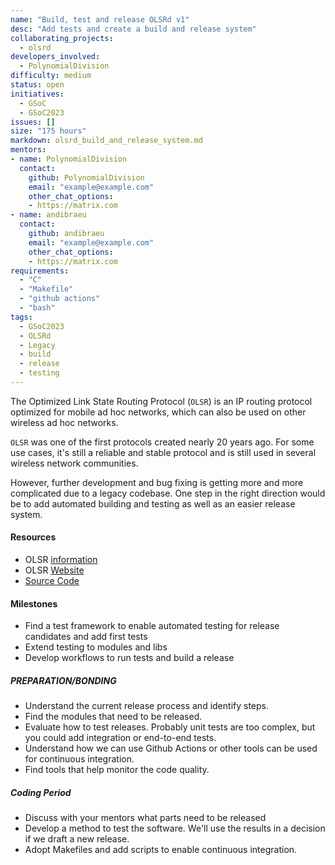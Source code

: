 ```yaml
---
name: "Build, test and release OLSRd v1"
desc: "Add tests and create a build and release system"
collaborating_projects:
  - olsrd
developers_involved:
  - PolynomialDivision
difficulty: medium
status: open
initiatives:
  - GSoC
  - GSoC2023
issues: []
size: "175 hours"
markdown: olsrd_build_and_release_system.md
mentors:
- name: PolynomialDivision
  contact:
    github: PolynomialDivision
    email: "example@example.com"
    other_chat_options:
    - https://matrix.com
- name: andibraeu
  contact:
    github: andibraeu
    email: "example@example.com"
    other_chat_options:
    - https://matrix.com
requirements:
  - "C"
  - "Makefile"
  - "github actions"
  - "bash"
tags:
  - GSoC2023
  - OLSRd
  - Legacy
  - build
  - release
  - testing
---
```


The Optimized Link State Routing Protocol (`OLSR`) is an IP routing protocol optimized for mobile ad hoc networks, which can also be used on other wireless ad hoc networks.

`OLSR` was one of the first protocols created nearly 20 years ago. For some use cases, it's still a reliable and stable protocol and is still used in several wireless network communities.

However, further development and bug fixing is getting more and more complicated due to a legacy codebase. One step in the right direction would be to add automated building and testing as well as an easier release system.

#### Resources

* OLSR [information](https://en.wikipedia.org/wiki/Optimized_Link_State_Routing_Protocol)
* OLSR [Website](http://www.olsr.org/mediawiki/index.php/Main_Page)
* [Source Code](https://github.com/OLSR/olsrd)

#### Milestones

* Find a test framework to enable automated testing for release candidates and add first tests
* Extend testing to modules and libs
* Develop workflows to run tests and build a release


##### PREPARATION/BONDING

* Understand the current release process and identify steps.
* Find the modules that need to be released.
* Evaluate how to test releases. Probably unit tests are too complex, but you could add integration or end-to-end tests.
* Understand how we can use Github Actions or other tools can be used for continuous integration.
* Find tools that help monitor the code quality.

##### Coding Period

* Discuss with your mentors what parts need to be released
* Develop a method to test the software. We'll use the results in a decision if we draft a new release.
* Adopt Makefiles and add scripts to enable continuous integration.
